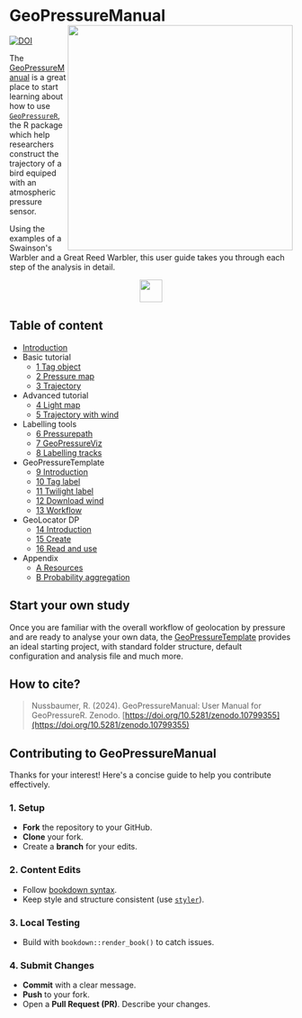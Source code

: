 # GeoPressureManual <img src="assets/cover.png" align="right" height="400"/>

<!-- badges: start -->
[![DOI](https://zenodo.org/badge/DOI/10.5281/zenodo.10799355.svg)](https://doi.org/10.5281/zenodo.10799355)
<!-- badges: end -->

The [GeoPressureManual](https://raphaelnussbaumer.com/GeoPressureManual/) is a great place to start learning about how to use [`GeoPressureR`](https://raphaelnussbaumer.com/GeoPressureR/), the R package which help researchers construct the trajectory of a bird equiped with an atmospheric pressure sensor.

Using the examples of a Swainson's Warbler and a Great Reed Warbler, this user guide takes you through each step of the analysis in detail.

<div align="center">
<a href="https://raphaelnussbaumer.com/GeoPressureManual"><img src="https://img.shields.io/badge/📖%20open%20the%20manual%20📖-37a779?style=for-the-badge&amp;color=%238D5903" style="height:40px;"/></a>
</div>

## Table of content

-   [Introduction](https://raphaelnussbaumer.com/GeoPressureManual/index.html)
-   Basic tutorial
    -   [1 Tag object](https://raphaelnussbaumer.com/GeoPressureManual/tag-object.html)
    -   [2 Pressure map](https://raphaelnussbaumer.com/GeoPressureManual/pressure-map.html)
    -   [3 Trajectory](https://raphaelnussbaumer.com/GeoPressureManual/trajectory.html)
-   Advanced tutorial
    -   [4 Light map](https://raphaelnussbaumer.com/GeoPressureManual/light-map.html)
    -   [5 Trajectory with wind](https://raphaelnussbaumer.com/GeoPressureManual/trajectory-with-wind.html)
-   Labelling tools
    -   [6 Pressurepath](https://raphaelnussbaumer.com/GeoPressureManual/pressurepath.html)
    -   [7 GeoPressureViz](https://raphaelnussbaumer.com/GeoPressureManual/geopressureviz.html)
    -   [8 Labelling tracks](https://raphaelnussbaumer.com/GeoPressureManual/labelling-tracks.html)
-   GeoPressureTemplate
    -   [9 Introduction](https://raphaelnussbaumer.com/GeoPressureManual/geopressuretemplate-intro.html)
    -   [10 Tag label](https://raphaelnussbaumer.com/GeoPressureManual/geopressuretemplate-label.html)
    -   [11 Twilight label](https://raphaelnussbaumer.com/GeoPressureManual/geopressuretemplate-twilight.html)
    -   [12 Download wind](https://raphaelnussbaumer.com/GeoPressureManual/geopressuretemplate-wind.html)
    -   [13 Workflow](https://raphaelnussbaumer.com/GeoPressureManual/geopressuretemplate-workflow.html)
-   GeoLocator DP
    -   [14 Introduction](https://raphaelnussbaumer.com/GeoPressureManual/geolocator-intro.html)
    -   [15 Create](https://raphaelnussbaumer.com/GeoPressureManual/geolocator-create.html)
    -   [16 Read and use](https://raphaelnussbaumer.com/GeoPressureManual/geolocator-read.html)
-   Appendix
    -   [A Resources](https://raphaelnussbaumer.com/GeoPressureManual/resources.html)
    -   [B Probability aggregation](https://raphaelnussbaumer.com/GeoPressureManual/probability-aggregation.html)

## Start your own study

Once you are familiar with the overall workflow of geolocation by pressure and are ready to analyse your own data, the [GeoPressureTemplate](https://raphaelnussbaumer.com/GeoPressureTemplate/) provides an ideal starting project, with standard folder structure, default configuration and analysis file and much more.

## How to cite?

> Nussbaumer, R. (2024). GeoPressureManual: User Manual for GeoPressureR. Zenodo. [https://doi.org/10.5281/zenodo.10799355](https://doi.org/10.5281/zenodo.10799355)

## Contributing to GeoPressureManual

Thanks for your interest! Here's a concise guide to help you contribute effectively.

### 1. **Setup**

-   **Fork** the repository to your GitHub.
-   **Clone** your fork.
-   Create a **branch** for your edits.

### 2. **Content Edits**

-   Follow [bookdown syntax](https://bookdown.org/yihui/bookdown/).
-   Keep style and structure consistent (use [`styler`](https://styler.r-lib.org/)).

### 3. **Local Testing**

-   Build with `bookdown::render_book()` to catch issues.

### 4. **Submit Changes**

-   **Commit** with a clear message.
-   **Push** to your fork.
-   Open a **Pull Request (PR)**. Describe your changes.
